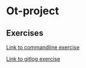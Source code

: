 # Ot-project

## Exercises

[Link to commandline exercise](https://github.com/lacolegiala/ot-project/blob/master/laskarit/week1/commandline.txt)

[Link to gitlog exercise](https://github.com/lacolegiala/ot-project/blob/master/laskarit/week1/gitlog.txt)

